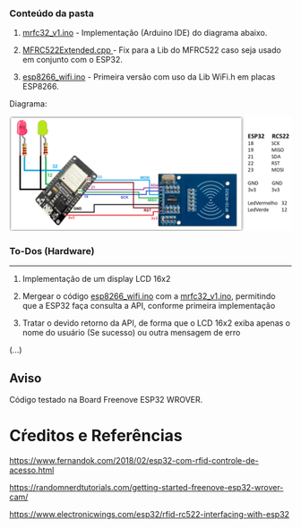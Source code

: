 ### Conteúdo da pasta


1. [mrfc32_v1.ino](mrfc32_v1.ino) - Implementação (Arduino IDE) do diagrama abaixo.


2. [MFRC522Extended.cpp ](fix-lib-mrfc32/MFRC522Extended.cpp) - Fix para a Lib do MFRC522 caso seja usado em conjunto com o ESP32.


3. [esp8266_wifi.ino](esp8266_wifi.ino) - Primeira versão com uso da Lib WiFi.h em placas ESP8266. 

Diagrama: 

![Pinagem do Projeto](pinout_v1.png)


### To-Dos (Hardware)
____

1. Implementação de um display LCD 16x2

2. Mergear o código [esp8266_wifi.ino](esp8266_wifi.ino) com a [mrfc32_v1.ino](mrfc32_v1.ino), permitindo que a ESP32 faça consulta a API, conforme primeira implementação

3. Tratar o devido retorno da API, de forma que o LCD 16x2 exiba apenas o nome do usuário (Se sucesso) ou outra mensagem de erro

(...)


## Aviso

Código testado na Board Freenove ESP32 WROVER.





# Cŕeditos e Referências


https://www.fernandok.com/2018/02/esp32-com-rfid-controle-de-acesso.html

https://randomnerdtutorials.com/getting-started-freenove-esp32-wrover-cam/

https://www.electronicwings.com/esp32/rfid-rc522-interfacing-with-esp32

